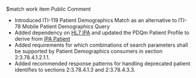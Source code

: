 $match work item Public Comment

- Introduced ITI-119 Patient Demographics Match as an alternative to ITI-78 Mobile Patient Demographics Query
- Added dependency on [HL7 IPA](http://hl7.org/fhir/uv/ipa/STU1/ImplementationGuide-hl7.fhir.uv.ipa.html) and updated the PDQm Patient Profile to derive from [IPA Patient](http://hl7.org/fhir/uv/ipa/STU1/StructureDefinition-ipa-patient.html)
- Added requirements for which combinations of search parameters shall be supported by Patient Demographics consumers in section 2:3.78.4.1.2.1.1. 
- Added recommended response patterns for handling deprecated patient identifies to sections 2:3.78.4.1.3 and 2:3.78.4.3.3. 